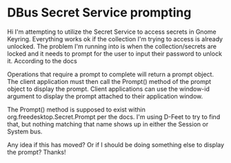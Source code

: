 
# DBus Secret Service prompting

Hi I'm attempting to utilize the Secret Service to access secrets in Gnome Keyring.
Everything works ok if the collection I'm trying to access is already unlocked. The problem I'm running into is when the collection/secrets are locked and it needs to prompt for the user to input their password to unlock it.
According to the docs

Operations that require a prompt to complete will return a prompt object. The client application must then call the Prompt() method of the prompt object to display the prompt. Client applications can use the window-id argument to display the prompt attached to their application window.

The Prompt() method is supposed to exist within org.freedesktop.Secret.Prompt per the docs.
I'm using D-Feet to try to find that, but nothing matching that name shows up in either the Session or System bus.


Any idea if this has moved? Or if I should be doing something else to display the prompt?
Thanks!

        